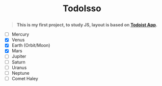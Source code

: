<h1 align="center">
  <p align="center">TodoIsso</p>
</h1>

> **This is my first project, to study JS, layout is based on [Todoist App](https://todoist.com/app/).**


- [ ] Mercury
- [x] Venus
- [x] Earth (Orbit/Moon)
- [x] Mars
- [ ] Jupiter
- [ ] Saturn
- [ ] Uranus
- [ ] Neptune
- [ ] Comet Haley
